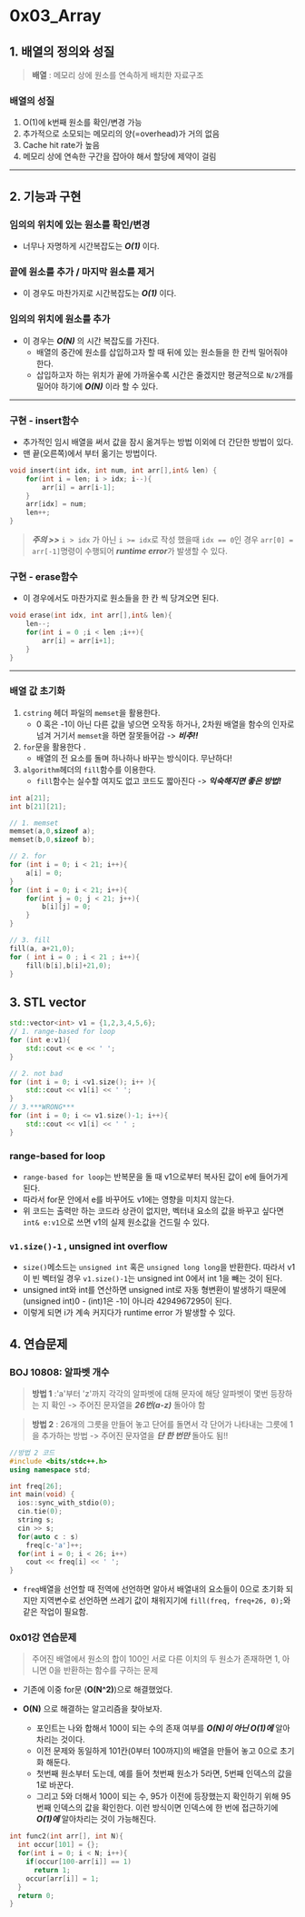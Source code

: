 # 0x03_Array
## 1. 배열의 정의와 성질
> **배열** : 메모리 상에 원소를 연속하게 배치한 자료구조

### 배열의 성질 
1. O(1)에 k번째 원소를 확인/변경 가능
2. 추가적으로 소모되는 메모리의 양(=overhead)가 거의 없음
3. Cache hit rate가 높음
4. 메모리 상에 연속한 구간을 잡아야 해서 할당에 제약이 걸림
---
## 2. 기능과 구현
### 임의의 위치에 있는 원소를 확인/변경
- 너무나 자명하게 시간복잡도는 ***O(1)*** 이다.
### 끝에 원소를 추가 / 마지막 원소를 제거 
- 이 경우도 마찬가지로 시간복잡도는 ***O(1)*** 이다.
### 임의의 위치에 원소를 추가
- 이 경우는 ***O(N)*** 의 시간 복잡도를 가진다.
    - 배열의 중간에 원소를 삽입하고자 할 때 뒤에 있는 원소들을 한 칸씩 밀어줘야 한다. 
    - 삽입하고자 하는 위치가 끝에 가까울수록 시간은 줄겠지만 평균적으로 `N/2`개를 밀어야 하기에 ***O(N)*** 이라 할 수 있다.

---
### 구현 - insert함수 
- 추가적인 임시 배열을 써서 값을 잠시 옮겨두는 방법 이외에 더 간단한 방법이 있다. 
- 맨 끝(오른쪽)에서 부터 옮기는 방법이다.
```c
void insert(int idx, int num, int arr[],int& len) {
    for(int i = len; i > idx; i--){
        arr[i] = arr[i-1];
    }
    arr[idx] = num;
    len++;
}
```
> ***주의 >>***
`i > idx` 가 아닌 `i >= idx`로 작성 했을때 `idx == 0`인 경우 `arr[0] = arr[-1]`명령이 수행되어 ***runtime error***가 발생할 수 있다.

### 구현 - erase함수 
- 이 경우에서도 마찬가지로 원소들을 한 칸 씩 당겨오면 된다.
```cpp
void erase(int idx, int arr[],int& len){
    len--;
    for(int i = 0 ;i < len ;i++){
        arr[i] = arr[i+1];
    }
}
```
---
### 배열 값 초기화 
1. `cstring` 헤더 파일의 `memset`을 활용한다.
    - 0 혹은 -1이 아닌 다른 값을 넣으면 오작동 하거나, 2차원 배열을 함수의 인자로 넘겨 거기서 `memset`을 하면 잘못들어감 -> ***비추!!***
2. `for`문을 활용한다 .
    - 배열의 전 요소를 돌며 하나하나 바꾸는 방식이다. 무난하다!
3. `algorithm`헤더의 `fill`함수를 이용한다.
    - `fill`함수는 실수할 여지도 없고 코드도 짧아진다 -> ***익숙해지면 좋은 방법!***
```cpp
int a[21];
int b[21][21];

// 1. memset
memset(a,0,sizeof a);
memset(b,0,sizeof b);

// 2. for
for (int i = 0; i < 21; i++){
    a[i] = 0;
}
for (int i = 0; i < 21; i++){
    for(int j = 0; j < 21; j++){
        b[i][j] = 0;
    }
}

// 3. fill
fill(a, a+21,0);
for ( int i = 0 ; i < 21 ; i++){
    fill(b[i],b[i]+21,0);
}
```
## 3. STL vector 
```cpp
std::vector<int> v1 = {1,2,3,4,5,6};
// 1. range-based for loop
for (int e:v1){
    std::cout << e << ' ';
}

// 2. not bad
for (int i = 0; i <v1.size(); i++ ){
    std::cout << v1[i] << ' ';
}
// 3.***WRONG***
for (int i = 0; i <= v1.size()-1; i++){
    std::cout << v1[i] << ' ' ;
} 
```
### range-based for loop
- `range-based for loop`는 반복문을 돌 때 v1으로부터 복사된 값이 e에 들어가게 된다.
- 따라서 for문 안에서 e를 바꾸어도 v1에는 영향을 미치지 않는다.
- 위 코드는 출력만 하는 코드라 상관이 없지만, 벡터내 요소의 값을 바꾸고 싶다면 `int& e:v1`으로 쓰면 v1의 실제 원소값을 건드릴 수 있다.

### `v1.size()-1` , unsigned int overflow
- `size()`메소드는 `unsigned int` 혹은 `unsigned long long`을 반환한다. 따라서 v1이 빈 벡터일 경우 `v1.size()-1`는 unsigned int 0에서 int 1을 빼는 것이 된다.
- unsigned int와 int를 연산하면 unsigned int로 자동 형변환이 발생하기 때문에 (unsigned int)0 - (int)1은 -1이 아니라 4294967295이 된다. 
- 이렇게 되면 i가 계속 커지다가 runtime error 가 발생할 수 있다.

## 4. 연습문제 
### BOJ 10808: 알파벳 개수
> **방법 1** :'a'부터 'z'까지 각각의 알파벳에 대해 문자에 해당 알파벳이 몇번 등장하는 지 확인 -> 주어진 문자열을 ***26번(a-z)*** 돌아야 함 

> **방법 2** : 26개의 그릇을 만들어 놓고 단어를 돌면서 각 단어가 나타내는 그릇에 1을 추가하는 방법 -> 주어진 문자열을 ***단 한 번만*** 돌아도 됨!! 
```cpp
//방법 2 코드
#include <bits/stdc++.h>
using namespace std;

int freq[26]; 
int main(void) {
  ios::sync_with_stdio(0);
  cin.tie(0);
  string s;
  cin >> s;
  for(auto c : s)
    freq[c-'a']++;
  for(int i = 0; i < 26; i++)
    cout << freq[i] << ' ';
}
```
- `freq`배열을 선언할 때 전역에 선언하면 알아서 배열내의 요소들이 0으로 초기화 되지만 지역변수로 선언하면 쓰레기 값이 채워지기에 `fill(freq, freq+26, 0);`와 같은 작업이 필요함.

### 0x01강 연습문제 
>  주어진 배열에서 원소의 합이 100인 서로 다른 이치의 두 원소가 존재하면 1, 아니면 0을 반환하는 함수를 구하는 문제 
- 기존에 이중 for문 (**O(N^2)**)으로 해결했었다.

- **O(N)** 으로 해결하는 알고리즘을 찾아보자.
    - 포인트는 나와 합해서 100이 되는 수의 존재 여부를 ***O(N)이 아닌 O(1)에*** 알아차리는 것이다.
    - 이전 문제와 동일하게 101칸(0부터 100까지)의 배열을 만들어 놓고 0으로 초기화 해둔다. 
    - 첫번째 원소부터 도는데, 예를 들어 첫번째 원소가 5라면, 5번째 인덱스의 값을 1로 바꾼다. 
    - 그리고 5와 더해서 100이 되는 수, 95가 이전에 등장했는지 확인하기 위해 95번째 인덱스의 값을 확인한다. 이런 방식이면 인덱스에 한 번에 접근하기에 ***O(1)에*** 알아차리는 것이 가능해진다.

```cpp
int func2(int arr[], int N){
  int occur[101] = {};
  for(int i = 0; i < N; i++){
    if(occur[100-arr[i]] == 1)
      return 1;
    occur[arr[i]] = 1;
  }
  return 0;
}
```
